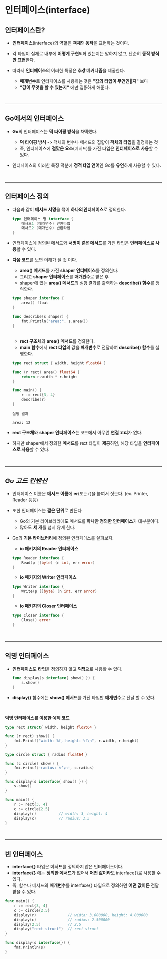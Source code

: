 # **인터페이스**(interface)

## **인터페이스란?**
- **인터페이스**(interface)의 역할은 **객체의 동작**을 표현하는 것이다.
- 각 타입이 실제로 내부에 **어떻게 구현**되어 있는지는 말하지 않고, 단순히 **동작 방식만 표현**한다.
- 따라서 **인터페이스**의 이러한 특징은 **추상 메커니즘**을 제공한다.

    - **매개변수**로 인터페이스를 사용하는 것은 **"값의 타입이 무언인지"** 보다
    - **"값이 무엇을 할 수 있는지"** 에만 집중하게 해준다.

<br>

---
## **Go에서의 인터페이스**
- **Go**의 인터페이스는 **덕 타이핑 방식**을 채택했다.
    - **덕 타이핑 방식** -> 객체의 변수나 메서드의 집합이 **객체의 타입**을 결정하는 것
    - 즉, 인터페이스에 **걸맞은 요소**(메서드)를 가진 타입은 **인터페이스로 사용**할 수 있다.

- 인터페이스의 이러한 특징 덕분에 **정적 타입 언어**인 Go를 **유연**하게 사용할 수 있다.

<br>

---
## **인터페이스 정의**
- 다음과 같이 **메서드 서명**을 묶어 **하나의 인터페이스**로 정의한다.
    ~~~go
    type 인터페이스 명 interface {
        메서드1 (매개변수) 반환타입
        메서드2 (매개변수) 반환타입
    }
    ~~~
- 인터페이스에 정의된 메서드와 **서명이 같은 메서드**를 가진 타입은 **인터페이스로 사용**할 수 있다.

- **다음 코드**를 보면 이해가 될 것 이다.
    - **area() 메서드**를 가진 **shaper 인터페이스**를 정의한다.
    - 그리고 **shaper 인터페이스**를 **매개변수**로 받은 후
    - shaper에 있는 **area() 메서드**의 실행 결과를 출력하는 **describe() 함수**를 정의한다.

    ~~~go
    type shaper interface {
        area() float
    }

    func describe(s shaper) {
        fmt.Println("area:", s.area())
    }
    ~~~

    <br>

    - **rect 구조체**와 **area() 메서드**를 정의한다.
    - **main 함수**에서 **rect 타입**의 값을 **매개변수**로 전달하여 **describe() 함수**를 실행한다.
    ~~~go
    type rect struct { width, height float64 }

    func (r rect) area() float64 {
        return r.width * r.height
    }

    func main() {
        r := rect{3, 4}
        describe(r)
    }
    ~~~
    ~~~
    실행 결과
    
    area: 12
    ~~~

- **rect 구조체**와 **shaper 인터페이스**는 코드에서 아무런 **연결 고리**가 없다.
- 하지만 shaper에서 정의한 **메서드**를 rect 타입이 **제공**하면, 해당 타입을 **인터페이스로 사용**할 수 있다.

<br>

---
## ***Go 코드 컨벤션***
- 인터페이스 이름은 **메서드 이름**에 **er**(또는 r)을 붙여서 짓는다. (ex. Printer, Reader 등등)

- 또한 인터페이스는 **짧은 단위**로 만든다
    - Go의 기본 라이브러리에도 메서드를 **하나만 정의한 인터페이스**가 대부분이다.
    - 많아도 **세 개**를 넘지 않게 한다.

- Go의 **기본 라이브러리**에 정의된 인터페이스를 살펴보자.
    - **io 패키지의 Reader 인터페이스**
    ~~~go
    type Reader interface {
        Read(p []byte) (n int, err error)
    }
    ~~~

    - **io 패키지의 Writer 인터페이스**
    ~~~go
    type Writer interface {
        Write(p []byte) (n int, err error)
    }
    ~~~

    - **io 패키지의 Closer 인터페이스**
    ~~~go
    type Closer interface {
        Close() error
    }
    ~~~

<br>

---
## **익명 인터페이스**
- **인터페이스**도 **타입**을 정의하지 않고 **익명**으로 사용할 수 있다.
    ~~~go
    func display(s interface{ show() }) {
        s.show()
    }
    ~~~

- **display()** 함수에는 **show() 메서드**를 가진 타입만 **매개변수**로 전달 할 수 있다.

<br>

**익명 인터페이스를 이용한 예제 코드**
~~~go
type rect struct{ width, height float64 }

func (r rect) show() {
    fmt.Printf("width: %f, height: %f\n", r.width, r.height)
}

type circle struct { radius float64 }

func (c circle) show() {
    fmt.Printf("radius: %f\n", c.radius)
}

func display(s interface{ show() }) {
    s.show()
}

func main() {
    r := rect{3, 4}
    c := circle{2.5}
    display(r)          // width: 3, height: 4
    display(c)          // radius: 2.5
}
~~~

<br>

---
## **빈 인터페이스**
- **interface{}** 타입은 **메서드**를 정의하지 않은 인터페이스이다.
- **interface{}** 에는 **정의한 메서드**가 없어서 **어떤 값이라도** interface{}로 사용할 수 있다.
- 즉, 함수나 메서드의 **매개변수**를 interface{} 타입으로 정의하면 **어떤 값이든** 전달받을 수 있다.
~~~go
func main() {
    r := rect{3, 4}
    c := circle{2.5}
    display(r)              // width: 3.000000, height: 4.000000
    display(c)              // radius: 2.500000
    display(2.5)            // 2.5
    display("rect struct")  // rect struct
}

func display(s interface{}) {
    fmt.Println(s)
}
~~~